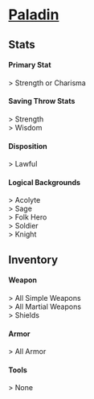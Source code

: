 # **[Paladin](https://www.dndbeyond.com/classes/paladin)**
## **Stats**
#### **Primary Stat**
\> Strength or Charisma
#### **Saving Throw Stats**
\> Strength<br>
\> Wisdom
#### **Disposition**
\> Lawful
#### **Logical Backgrounds**
\> Acolyte<br>
\> Sage<br>
\> Folk Hero<br>
\> Soldier<br>
\> Knight
## **Inventory**
#### **Weapon**
\> All Simple Weapons<br>
\> All Martial Weapons<br>
\> Shields
#### **Armor**
\> All Armor
#### **Tools**
\> None
